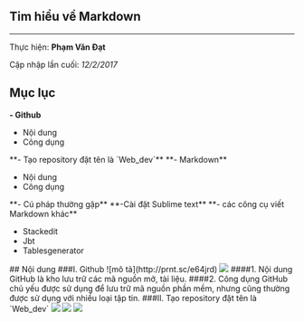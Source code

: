 ## Tim hiểu về Markdown
---
  Thực hiện: **Phạm Văn Đạt**

  Cập nhập lần cuối: *12/2/2017*
## Mục lục 
**- Github**
  <ul>
    <li>Nội dung</li>
    <li>Công dụng</li>
  </ul>
**- Tạo repository đặt tên là `Web_dev`**
**- Markdown** 
  <ul>
    <li>Nội dung</li>
    <li>Công dụng</li>
  </ul>
**- Cú pháp thường gặp**
**-Cài đặt Sublime text** 
**- các công cụ viết Markdown khác** 
  <ul>
    <li>Stackedit</li>
    <li>Jbt</li>
    <li>Tablesgenerator</li>
  </ul>
## Nội dung
###I. Github
 ![mô tả](http://prnt.sc/e64jrd)
 <img src ="http://prnt.sc/e64jrd" tipe ="img.jpg">
####1. Nội dung
 GitHub là kho lưu trữ các mã nguồn mở, tài liệu.
####2. Công dụng
 GitHub chủ yếu được sử dụng để lưu trữ mã nguồn phần mềm, nhưng cũng thường được sử dụng với nhiều loại tập tin.
###II. Tạo repository đặt tên là `Web_dev`
 <img src ="http://prntscr.com/e64meb" tipe ="img.jpg">
 <img src ="http://prntscr.com/e64o3u" tipe ="img.jpg">
 <img src ="http://prntscr.com/e64ooh" tipe ="img.jpg">
